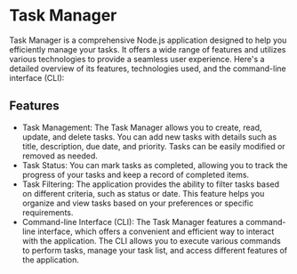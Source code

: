 # Task Manager

Task Manager is a comprehensive Node.js application designed to help you efficiently manage your tasks. It offers a wide range of features and utilizes various technologies to provide a seamless user experience. Here's a detailed overview of its features, technologies used, and the command-line interface (CLI):

## Features

- Task Management: The Task Manager allows you to create, read, update, and delete tasks. You can add new tasks with details such as title, description, due date, and priority. Tasks can be easily modified or removed as needed.
- Task Status: You can mark tasks as completed, allowing you to track the progress of your tasks and keep a record of completed items.
- Task Filtering: The application provides the ability to filter tasks based on different criteria, such as status or date. This feature helps you organize and view tasks based on your preferences or specific requirements.
- Command-line Interface (CLI): The Task Manager features a command-line interface, which offers a convenient and efficient way to interact with the application. The CLI allows you to execute various commands to perform tasks, manage your task list, and access different features of the application.
